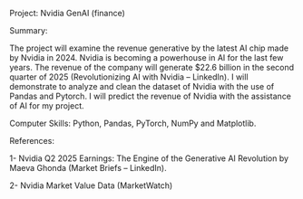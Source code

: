 Project: Nvidia GenAI (finance)

Summary:

The project will examine the revenue generative by the latest AI chip made by Nvidia in 2024. Nvidia is becoming a powerhouse in AI for the last few years. The revenue of the company will generate $22.6 billion in the second quarter of 2025 (Revolutionizing AI with Nvidia – LinkedIn). I will demonstrate to analyze and clean the dataset of Nvidia with the use of Pandas and Pytorch.  I will predict the revenue of Nvidia with the assistance of AI for my project.

Computer Skills: Python, Pandas, PyTorch, NumPy and Matplotlib.

References:

1-	Nvidia  Q2 2025 Earnings: The Engine of the Generative AI Revolution by Maeva Ghonda (Market Briefs – LinkedIn).

2-	Nvidia Market Value Data (MarketWatch)


